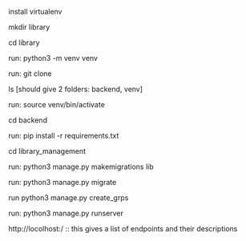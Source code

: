 install virtualenv

mkdir library

cd library

run: python3 -m venv venv

run: git clone <this repo>

ls [should give 2 folders: backend, venv]

run: source venv/bin/activate

cd backend

run: pip install -r requirements.txt

cd library_management

<!-- You can change databaseconfigurations to what you like -->
run: python3 manage.py makemigrations lib

run: python3 manage.py migrate

<!-- create_grps is a custom command written by me to create groups in the database -->
run python3 manage.py create_grps
<!-- Now ths database is set -->

run: python3 manage.py runserver <!--  To start dev server -->

http://locolhost:<your port>/ :: this gives a list of endpoints and their descriptions